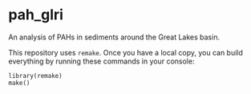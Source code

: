 # pah_glri
An analysis of PAHs in sediments around the Great Lakes basin.

This repository uses `remake`. Once you have a local copy, you can build everything by running these commands in your console: 

```
library(remake)
make()
```
